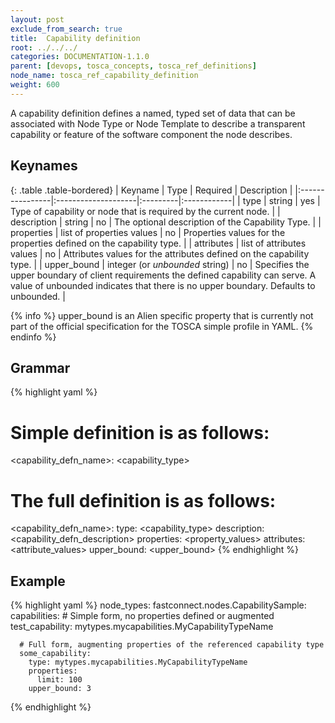 ```yaml
---
layout: post
exclude_from_search: true
title:  Capability definition
root: ../../../
categories: DOCUMENTATION-1.1.0
parent: [devops, tosca_concepts, tosca_ref_definitions]
node_name: tosca_ref_capability_definition
weight: 600
---
```


A capability definition defines a named, typed set of data that can be associated with Node Type or Node Template to describe a transparent capability or feature of the software component the node describes.

## Keynames

{: .table .table-bordered}
| Keyname         | Type                | Required | Description |
|:----------------|:--------------------|:---------|:------------|
| type            | string              | yes      | Type of capability or node that is required by the current node. |
| description     | string              | no       | The optional description of the Capability Type. |
| properties      | list of properties values | no      | Properties values for the properties defined on the capability type. |
| attributes      | list of attributes values | no      | Attributes values for the attributes defined on the capability type. |
| upper_bound     | integer (or _unbounded_ string) | no       | Specifies the upper boundary of client requirements the defined capability can serve. A value of unbounded indicates that there is no upper boundary. Defaults to unbounded. |

{% info %}
upper_bound is an Alien specific property that is currently not part of the official specification for the TOSCA simple profile in YAML.
{% endinfo %}

## Grammar

{% highlight yaml %}
# Simple definition is as follows:
<capability_defn_name>: <capability_type>

# The full definition is as follows:
<capability_defn_name>:
  type: <capability_type>
  description: <capability_defn_description>
  properties:
    <property_values>
  attributes:
    <attribute_values>
  upper_bound: <upper_bound>
{% endhighlight %}

## Example

{% highlight yaml %}
node_types:
  fastconnect.nodes.CapabilitySample:
    capabilities:
      # Simple form, no properties defined or augmented
      test_capability: mytypes.mycapabilities.MyCapabilityTypeName

      # Full form, augmenting properties of the referenced capability type
      some_capability:
        type: mytypes.mycapabilities.MyCapabilityTypeName
        properties:
          limit: 100
        upper_bound: 3
{% endhighlight %}
